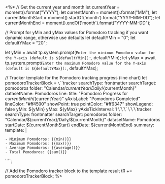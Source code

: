 <%\*
// Get the current year and month
let currentYear = moment().format("YYYY");
let currentMonth = moment().format("MM");
let currentMonthStart = moment().startOf('month').format("YYYY-MM-DD");
let currentMonthEnd = moment().endOf('month').format("YYYY-MM-DD");

// Prompt for yMin and yMax values for Pomodoro tracking if you want dynamic range, otherwise use defaults
let defaultYMin = "0";
let defaultYMax = "20";

let yMin = await tp.system.prompt(`Enter the minimum Pomodoro value for the Y-axis (default is ${defaultYMin}):`, defaultYMin);
let yMax = await tp.system.prompt(`Enter the maximum Pomodoro value for the Y-axis (default is ${defaultYMax}):`, defaultYMax);

// Tracker template for the Pomodoro tracking progress (line chart)
let pomodoroTrackerBlock = `\`\`\`tracker
searchType: frontmatter
searchTarget: pomodoros
folder: "Calendar/${currentYear}/Daily/${currentMonth}"
datasetName: Pomodoros
line:
title: "Pomodoro Progress for ${currentMonth}/${currentYear}"
yAxisLabel: "Pomodoros Completed"
lineColor: "#ff4500"
showPoint: true
pointColor: "#ff6347"
showLegend: false
yMin: ${yMin}
    yMax: ${yMax}
    yAxisTickInterval: 1
\`\`\`
\`\`\`tracker
searchType: frontmatter
searchTarget: pomodoros
folder: "Calendar/${currentYear}/Daily/${currentMonth}"
datasetName: Pomodoros
startDate: ${currentMonthStart}
endDate: ${currentMonthEnd}
summary:
template: |

    - Minimum Pomodoros: {{min()}}
    - Maximum Pomodoros: {{max()}}
    - Average Pomodoros: {{average()}}
    - Total Pomodoros: {{sum()}}

\`\`\``;

// Add the Pomodoro tracker block to the template result
tR += pomodoroTrackerBlock;
%>
